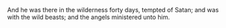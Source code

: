 And he was there in the wilderness forty days, tempted of Satan; and was with the wild beasts; and the angels ministered unto him.
